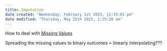 ```yaml
---
title: Imputation
date created: "Wednesday, February 1st 2023, 11:15:01 pm"
date modified: "Thursday, May 25th 2023, 1:25:20 am"
---
```


How to deal with [Missing Values](Missing%20Values.md)

Spreading the missing values to binary outcomes = linearly interpolating???
